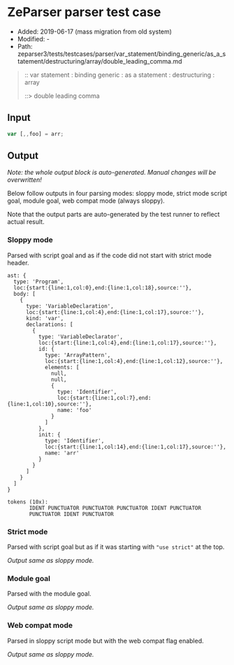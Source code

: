 # ZeParser parser test case

- Added: 2019-06-17 (mass migration from old system)
- Modified: -
- Path: zeparser3/tests/testcases/parser/var_statement/binding_generic/as_a_statement/destructuring/array/double_leading_comma.md

> :: var statement : binding generic : as a statement : destructuring : array
>
> ::> double leading comma

## Input

`````js
var [,,foo] = arr;
`````

## Output

_Note: the whole output block is auto-generated. Manual changes will be overwritten!_

Below follow outputs in four parsing modes: sloppy mode, strict mode script goal, module goal, web compat mode (always sloppy).

Note that the output parts are auto-generated by the test runner to reflect actual result.

### Sloppy mode

Parsed with script goal and as if the code did not start with strict mode header.

`````
ast: {
  type: 'Program',
  loc:{start:{line:1,col:0},end:{line:1,col:18},source:''},
  body: [
    {
      type: 'VariableDeclaration',
      loc:{start:{line:1,col:4},end:{line:1,col:17},source:''},
      kind: 'var',
      declarations: [
        {
          type: 'VariableDeclarator',
          loc:{start:{line:1,col:4},end:{line:1,col:17},source:''},
          id: {
            type: 'ArrayPattern',
            loc:{start:{line:1,col:4},end:{line:1,col:12},source:''},
            elements: [
              null,
              null,
              {
                type: 'Identifier',
                loc:{start:{line:1,col:7},end:{line:1,col:10},source:''},
                name: 'foo'
              }
            ]
          },
          init: {
            type: 'Identifier',
            loc:{start:{line:1,col:14},end:{line:1,col:17},source:''},
            name: 'arr'
          }
        }
      ]
    }
  ]
}

tokens (10x):
       IDENT PUNCTUATOR PUNCTUATOR PUNCTUATOR IDENT PUNCTUATOR
       PUNCTUATOR IDENT PUNCTUATOR
`````

### Strict mode

Parsed with script goal but as if it was starting with `"use strict"` at the top.

_Output same as sloppy mode._

### Module goal

Parsed with the module goal.

_Output same as sloppy mode._

### Web compat mode

Parsed in sloppy script mode but with the web compat flag enabled.

_Output same as sloppy mode._
